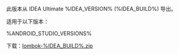 此版本从 IDEA Ultimate %IDEA_VERSION% (%IDEA_BUILD%) 导出。

适用于以下版本：

%ANDROID_STUDIO_VERSIONS%

下载：[lombok-%IDEA_BUILD%.zip](%DOWNLOAD%)